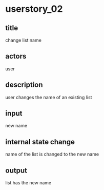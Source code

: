 # userstory_02

## title
change list name

## actors
user

## description
user changes the name of an existing list

## input
new name

## internal state change
name of the list is changed to the new name

## output
list has the new name